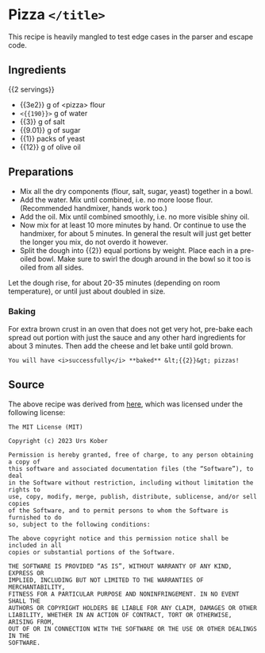 # Pizza `</title>`

This recipe is heavily mangled to test edge cases in the parser and escape code.

## Ingredients

{{2 servings}}

- {{3e2}} g of &lt;pizza&gt; flour
- `<{{190}}>` g of water
- {{3}} g of salt
- {{9.01}} g of sugar
- {{1}} packs of yeast
- {{12}} g of olive oil

## Preparations

- Mix all the dry components (flour, salt, sugar, yeast) together in a bowl.
- Add the water. Mix until combined, i.e. no more loose flour. (Recommended
  handmixer, hands work too.)
- Add the oil. Mix until combined smoothly, i.e. no more visible shiny oil.
- Now mix for at least 10 more minutes by hand. Or continue to use the
  handmixer, for about 5 minutes. In general the result will just get better the
  longer you mix, do not overdo it however.
- Split the dough into {{2}} equal portions by weight. Place each in a pre-oiled
  bowl. Make sure to swirl the dough around in the bowl so it too is oiled from
  all sides.

Let the dough rise, for about 20-35 minutes (depending on room temperature), or
until just about doubled in size.

### Baking

For extra brown crust in an oven that does not get very hot, pre-bake each
spread out portion with just the sauce and any other hard ingredients for about
3 minutes. Then add the cheese and let bake until gold brown.

```
You will have <i>successfully</i> **baked** &lt;{{2}}&gt; pizzas!
```

## Source

The above recipe was derived from
[here](https://github.com/RememberOfLife/foodstuff/blob/48e2bcf2de005973caae8dfe0b312f836f7bb4ff/pizza.html),
which was licensed under the following license:

```
The MIT License (MIT)

Copyright (c) 2023 Urs Kober

Permission is hereby granted, free of charge, to any person obtaining a copy of
this software and associated documentation files (the “Software”), to deal
in the Software without restriction, including without limitation the rights to
use, copy, modify, merge, publish, distribute, sublicense, and/or sell copies
of the Software, and to permit persons to whom the Software is furnished to do
so, subject to the following conditions:

The above copyright notice and this permission notice shall be included in all
copies or substantial portions of the Software.

THE SOFTWARE IS PROVIDED “AS IS”, WITHOUT WARRANTY OF ANY KIND, EXPRESS OR
IMPLIED, INCLUDING BUT NOT LIMITED TO THE WARRANTIES OF MERCHANTABILITY,
FITNESS FOR A PARTICULAR PURPOSE AND NONINFRINGEMENT. IN NO EVENT SHALL THE
AUTHORS OR COPYRIGHT HOLDERS BE LIABLE FOR ANY CLAIM, DAMAGES OR OTHER
LIABILITY, WHETHER IN AN ACTION OF CONTRACT, TORT OR OTHERWISE, ARISING FROM,
OUT OF OR IN CONNECTION WITH THE SOFTWARE OR THE USE OR OTHER DEALINGS IN THE
SOFTWARE.
```
